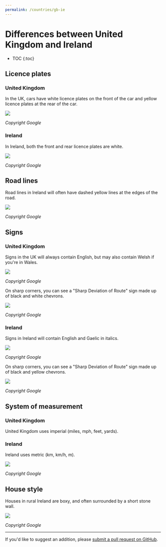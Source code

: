 ```yaml
---
permalink: /countries/gb-ie
---
```


# Differences between United Kingdom and Ireland

* TOC
{:toc}

## Licence plates

### United Kingdom

In the UK, cars have white licence plates on the front of the car and yellow licence plates at the rear of the car.

![](gb-licence-plates.png)

_Copyright Google_

### Ireland

In Ireland, both the front and rear licence plates are white.

![](ie-licence-plates.png)

_Copyright Google_

## Road lines

Road lines in Ireland will often have dashed yellow lines at the edges of the road.

![](ie-road-lines.png)

_Copyright Google_

## Signs

### United Kingdom

Signs in the UK will always contain English, but may also contain Welsh if you're in Wales.

![](gb-wales-sign.png)

_Copyright Google_

On sharp corners, you can see a "Sharp Deviation of Route" sign made up of black and white chevrons.

![](gb-corner.png)

_Copyright Google_

### Ireland

Signs in Ireland will contain English and Gaelic in italics.

![](ie-sign.png)

_Copyright Google_

On sharp corners, you can see a "Sharp Deviation of Route" sign made up of black and yellow chevrons.

![](ie-corner.png)

_Copyright Google_

## System of measurement

### United Kingdom

United Kingdom uses imperial (miles, mph, feet, yards).

### Ireland

Ireland uses metric (km, km/h, m).

![](ie-speed.png)

_Copyright Google_

## House style

Houses in rural Ireland are boxy, and often surrounded by a short stone wall.

![](ie-house.png)

_Copyright Google_

---

If you'd like to suggest an addition, please [submit a pull request on GitHub](https://github.com/ntzm/geo-stats/edit/master/docs/countries/gb-ie/index.md).
